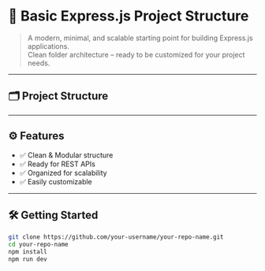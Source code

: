 # 🚀 Basic Express.js Project Structure

> A modern, minimal, and scalable starting point for building Express.js applications.  
> Clean folder architecture – ready to be customized for your project needs.

---

## 🗂️ Project Structure


---

## ⚙️ Features

- ✅ Clean & Modular structure  
- ✅ Ready for REST APIs  
- ✅ Organized for scalability  
- ✅ Easily customizable  

---

## 🛠️ Getting Started

```bash
git clone https://github.com/your-username/your-repo-name.git
cd your-repo-name
npm install
npm run dev
